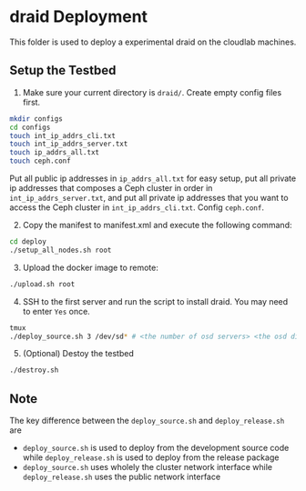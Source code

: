 # draid Deployment

This folder is used to deploy a experimental draid on the cloudlab machines.

## Setup the Testbed

1. Make sure your current directory is `draid/`. Create empty config files first.

```bash
mkdir configs
cd configs
touch int_ip_addrs_cli.txt
touch int_ip_addrs_server.txt
touch ip_addrs_all.txt
touch ceph.conf
```

Put all public ip addresses in `ip_addrs_all.txt` for easy setup, put all private ip addresses that composes a Ceph cluster in order in `int_ip_addrs_server.txt`, and put all private ip addresses that you want to access the Ceph cluster in `int_ip_addrs_cli.txt`. Config `ceph.conf`.

2. Copy the manifest to manifest.xml and execute the following command:

```Bash
cd deploy
./setup_all_nodes.sh root
```

3. Upload the docker image to remote:

```bash
./upload.sh root
```

4. SSH to the first server and run the script to install draid. You may need to enter `Yes` once.

```Bash
tmux
./deploy_source.sh 3 /dev/sd* # <the number of osd servers> <the osd disk>
```

5. (Optional) Destoy the testbed

```Bash
./destroy.sh
```

## Note

The key difference between the `deploy_source.sh` and `deploy_release.sh` are
- `deploy_source.sh` is used to deploy from the development source code while `deploy_release.sh` is used to deploy from the release package
- `deploy_source.sh` uses wholely the cluster network interface while `deploy_release.sh` uses the public network interface
